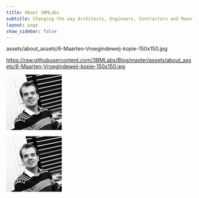 ```yaml
---
title: About 3BMLabs
subtitle: Changing the way Architects, Engineers, Contractors and Manufacturers design and build building
layout: page
show_sidebar: false
---
```

assets/about_assets/6-Maarten-Vroegindeweij-kopie-150x150.jpg

https://raw.githubusercontent.com/3BMLabs/Blog/master/assets/about_assets/6-Maarten-Vroegindeweij-kopie-150x150.jpg

<img src="assets/about_assets/6-Maarten-Vroegindeweij-kopie-150x150.jpg" alt="hi" class="inline"/>

<img src="https://raw.githubusercontent.com/3BMLabs/Blog/master/assets/about_assets/6-Maarten-Vroegindeweij-kopie-150x150.jpg
" alt="hi" class="inline"/>
